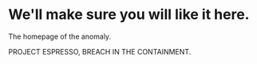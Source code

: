# We'll make sure you will like it here.

The homepage of the anomaly.

PROJECT ESPRESSO, BREACH IN THE CONTAINMENT.
